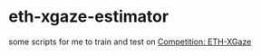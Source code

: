 # eth-xgaze-estimator
some scripts for me to train and test on [Competition: ETH-XGaze](https://competitions.codalab.org/competitions/28930)
